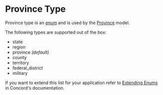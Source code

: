 # Province Type

Province type is an [enum](https://github.com/artkonekt/enum) and is used by the [Province](province.md) model.

The following types are supported out of the box:

- state
- region
- province *(default)*
- county
- territory
- federal_district
- military

If you want to extend this list for your application refer to [Extending Enums](https://artkonekt.github.io/concord/#/enums?id=extending-enums) in Concord's documentation.